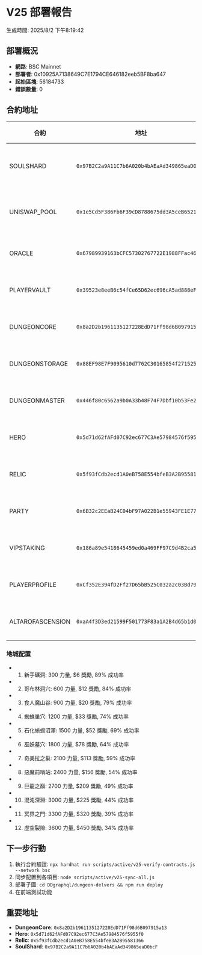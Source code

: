 # V25 部署報告

生成時間: 2025/8/2 下午8:19:42

## 部署概況

- **網路**: BSC Mainnet
- **部署者**: 0x10925A7138649C7E1794CE646182eeb5BF8ba647
- **起始區塊**: 56184733
- **錯誤數量**: 0

## 合約地址

| 合約 | 地址 | 狀態 |
|------|------|------|
| SOULSHARD | `0x97B2C2a9A11C7b6A020b4bAEaAd349865eaD0bcF` | 📌 使用現有 |
| UNISWAP_POOL | `0x1e5Cd5F386Fb6F39cD8788675dd3A5ceB6521C82` | 📌 使用現有 |
| ORACLE | `0x67989939163bCFC57302767722E1988FFac46d64` | ✅ 已部署 |
| PLAYERVAULT | `0x39523e8eeB6c54fCe65D62ec696cA5ad888eF25c` | ✅ 已部署 |
| DUNGEONCORE | `0x8a2D2b1961135127228EdD71Ff98d6B097915a13` | ✅ 已部署 |
| DUNGEONSTORAGE | `0x88EF98E7F9095610d7762C30165854f271525B97` | ✅ 已部署 |
| DUNGEONMASTER | `0x446f80c6562a9b0A33b48F74F7Dbf10b53Fe2703` | ✅ 已部署 |
| HERO | `0x5d71d62fAFd07C92ec677C3Ae57984576f5955f0` | ✅ 已部署 |
| RELIC | `0x5f93fCdb2ecd1A0eB758E554bfeB3A2B95581366` | ✅ 已部署 |
| PARTY | `0x6B32c2EEaB24C04bF97A022B1e55943FE1E772a5` | ✅ 已部署 |
| VIPSTAKING | `0x186a89e5418645459ed0a469FF97C9d4B2ca5355` | ✅ 已部署 |
| PLAYERPROFILE | `0xCf352E394fD2Ff27D65bB525C032a2c03Bd79AC7` | ✅ 已部署 |
| ALTAROFASCENSION | `0xaA4f3D3ed21599F501773F83a1A2B4d65b1d0AE3` | ✅ 已部署 |

### 地城配置
- 1. 新手礦洞: 300 力量, $6 獎勵, 89% 成功率
- 2. 哥布林洞穴: 600 力量, $12 獎勵, 84% 成功率
- 3. 食人魔山谷: 900 力量, $20 獎勵, 79% 成功率
- 4. 蜘蛛巢穴: 1200 力量, $33 獎勵, 74% 成功率
- 5. 石化蜥蜴沼澤: 1500 力量, $52 獎勵, 69% 成功率
- 6. 巫妖墓穴: 1800 力量, $78 獎勵, 64% 成功率
- 7. 奇美拉之巢: 2100 力量, $113 獎勵, 59% 成功率
- 8. 惡魔前哨站: 2400 力量, $156 獎勵, 54% 成功率
- 9. 巨龍之巔: 2700 力量, $209 獎勵, 49% 成功率
- 10. 混沌深淵: 3000 力量, $225 獎勵, 44% 成功率
- 11. 冥界之門: 3300 力量, $320 獎勵, 39% 成功率
- 12. 虛空裂隙: 3600 力量, $450 獎勵, 34% 成功率

## 下一步行動

1. 執行合約驗證: `npx hardhat run scripts/active/v25-verify-contracts.js --network bsc`
2. 同步配置到各項目: `node scripts/active/v25-sync-all.js`
3. 部署子圖: `cd DDgraphql/dungeon-delvers && npm run deploy`
4. 在前端測試功能

## 重要地址

- **DungeonCore**: `0x8a2D2b1961135127228EdD71Ff98d6B097915a13`
- **Hero**: `0x5d71d62fAFd07C92ec677C3Ae57984576f5955f0`
- **Relic**: `0x5f93fCdb2ecd1A0eB758E554bfeB3A2B95581366`
- **SoulShard**: `0x97B2C2a9A11C7b6A020b4bAEaAd349865eaD0bcF`
